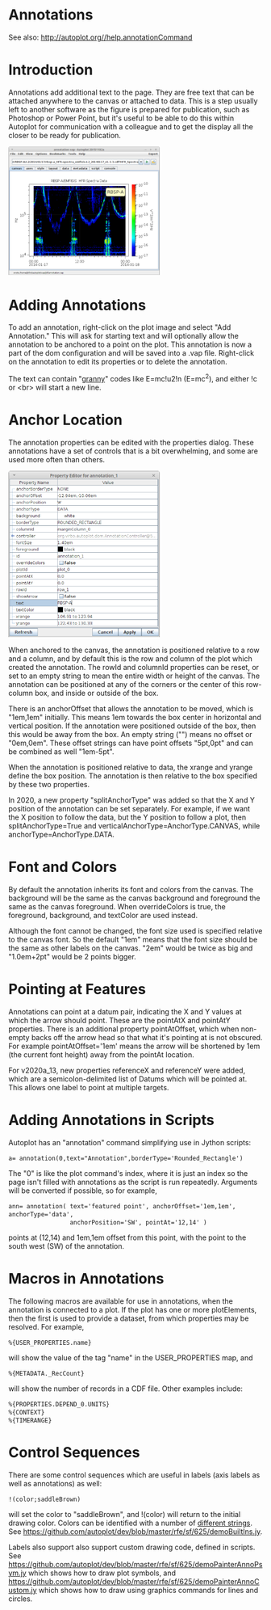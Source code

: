 # Annotations

See also: http://autoplot.org//help.annotationCommand

# Introduction 
Annotations add additional text to the page.  They are free text that can be attached anywhere to the canvas or attached to data.   This is a step usually left to another software as the figure is prepared for publication, such as Photoshop or Power Point, but it's useful to be able to do this within Autoplot for communication with a colleague and to get the display all the closer to be ready for publication.

<img src='image/annotations/annotation2.png' width=300>

# Adding Annotations 
To add an annotation, right-click on the plot image and select "Add Annotation."  This will ask for starting text and will optionally allow the annotation to be anchored to a point on the plot.  This annotation is now a part of the dom configuration and will be saved into a .vap file.  Right-click on the annotation to edit its properties or to delete the annotation.

The text can contain "<a href='https://github.com/autoplot/documentation/wiki/Granny-Strings'>granny</a>" codes like E=mc!u2!n (E=mc<sup>2</sup>), and either !c or &lt;br&gt; will start a new line.

# Anchor Location 
The annotation properties can be edited with the properties dialog.  These annotations have a set of controls that is a bit overwhelming, and some are used more often than others.

<img src='image/annotations/annotationProperties.png' width=300>

When anchored to the canvas, the annotation is positioned relative to a row and a column, and by default this is the row and column of the plot which created the annotation.  The rowId and columnId properties can be reset, or set to an empty string to mean the entire width or height of the canvas.  The annotation can be positioned at any of the corners or the center of this row-column box, and inside or outside of the box.  

There is an anchorOffset that allows the annotation to be moved, which is "1em,1em" initially.  This means 1em towards the box center in horizontal and vertical position.  If the annotation were positioned outside of the box, then this would be away from the box.  An empty string ("") means no offset or "0em,0em".  These offset strings can have point offsets "5pt,0pt" and can be combined as well "1em-5pt".    

When the annotation is positioned relative to data, the xrange and yrange define the box position.  The annotation is then relative to the box specified by these two properties.

In 2020, a new property "splitAnchorType" was added so that the X and Y position of the annotation can be set separately.  For example, if we want the X position to follow the data, but the Y position to follow a plot, then splitAnchorType=True and verticalAnchorType=AnchorType.CANVAS, while anchorType=AnchorType.DATA.

# Font and Colors 
By default the annotation inherits its font and colors from the canvas.  The background will be the same as the canvas background and foreground the same as the canvas foreground.  When overrideColors is true, the foreground, background, and textColor are used instead.  

Although the font cannot be changed, the font size used is specified relative to the canvas font.  So the default "1em" means that the font size should be the same as other labels on the canvas.  "2em" would be twice as big and "1.0em+2pt" would be 2 points bigger.

# Pointing at Features 
Annotations can point at a datum pair, indicating the X and Y values at which the arrow should point.  These are the pointAtX and pointAtY properties.  There is an additional property pointAtOffset, which when non-empty backs off the arrow head so that what it's pointing at is not obscured.  For example pointAtOffset='1em' means the arrow will be shortened by 1em (the current font height) away from the pointAt location.

For v2020a_13, new properties referenceX and referenceY were added, which are a semicolon-delimited list of Datums which will be pointed at.  This allows one label to point at multiple targets.

# Adding Annotations in Scripts 

Autoplot has an "annotation" command simplifying use in Jython scripts:
 
~~~~~
a= annotation(0,text="Annotation",borderType='Rounded_Rectangle')
~~~~~

The "0" is like the plot command's index, where it is just an index so the page isn't filled with annotations as the script is run repeatedly.  Arguments will be converted if possible, so for example, 

~~~~~
ann= annotation( text='featured point', anchorOffset='1em,1em', anchorType='data', 
                 anchorPosition='SW', pointAt='12,14' )
~~~~~

points at (12,14) and 1em,1em offset from this point, with the point to the south west (SW) of the annotation.

# Macros in Annotations 
The following macros are available for use in annotations, when the annotation is connected to a plot.  If the plot has one or more plotElements, then the first is used to provide a dataset, from which properties may be resolved.  For example,

~~~~~
%{USER_PROPERTIES.name} 
~~~~~

will show the value of the tag "name" in the USER_PROPERTIES map, and

~~~~~
%{METADATA._RecCount}
~~~~~

will show the number of records in a CDF file.  Other examples include:

~~~~~
%{PROPERTIES.DEPEND_0.UNITS}
%{CONTEXT}
%{TIMERANGE}
~~~~~

# Control Sequences 
There are some control sequences which are useful in labels (axis labels as well as annotations) as well:

~~~~~
!(color;saddleBrown)
~~~~~

will set the color to "saddleBrown", and !(color) will return to the initial drawing color.  Colors
can be identified with a number of <a href='https://github.com/autoplot/documentation/wiki/colors'>different
strings</a>.  See
https://github.com/autoplot/dev/blob/master/rfe/sf/625/demoBuiltIns.jy.  

Labels also support also support custom drawing code, defined in scripts.  See 
https://github.com/autoplot/dev/blob/master/rfe/sf/625/demoPainterAnnoPsym.jy which shows how to draw plot symbols, and
https://github.com/autoplot/dev/blob/master/rfe/sf/625/demoPainterAnnoCustom.jy which shows how to draw using graphics commands for lines and circles.
